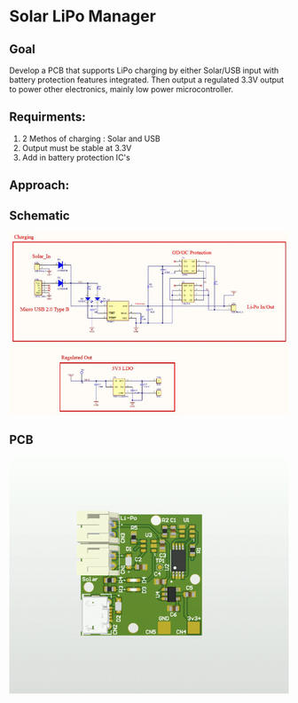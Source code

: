 # Solar LiPo Manager
## Goal
Develop a PCB that supports LiPo charging by either Solar/USB input with battery protection features integrated. Then output a regulated 3.3V output to power other electronics, mainly low power microcontroller.

## Requirments:
1. 2 Methos of charging : Solar and USB
2. Output must be stable at 3.3V
3. Add in battery protection IC's

## Approach:

## Schematic
![](Images/Schematic.jpg) 

## PCB
![](Images/PCB.gif) 
